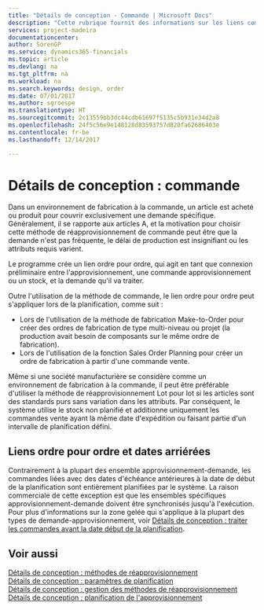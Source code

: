 ```yaml
---
title: "Détails de conception - Commande | Microsoft Docs"
description: "Cette rubrique fournit des informations sur les liens commande-à-commande dans un environnement de fabrication à la commande."
services: project-madeira
documentationcenter: 
author: SorenGP
ms.service: dynamics365-financials
ms.topic: article
ms.devlang: na
ms.tgt_pltfrm: na
ms.workload: na
ms.search.keywords: design, order
ms.date: 07/01/2017
ms.author: sgroespe
ms.translationtype: HT
ms.sourcegitcommit: 2c13559bb3dc44cdb61697f5135c5b931e34d2a8
ms.openlocfilehash: 24f5c56e9e148128d83593757d820fa62686403e
ms.contentlocale: fr-be
ms.lasthandoff: 12/14/2017

---
```

# <a name="design-details-order"></a>Détails de conception : commande
Dans un environnement de fabrication à la commande, un article est acheté ou produit pour couvrir exclusivement une demande spécifique. Généralement, il se rapporte aux articles A, et la motivation pour choisir cette méthode de réapprovisionnement de commande peut être que la demande n'est pas fréquente, le délai de production est insignifiant ou les attributs requis varient.  
  
Le programme crée un lien ordre pour ordre, qui agit en tant que connexion préliminaire entre l'approvisionnement, une commande approvisionnement ou un stock, et la demande qu'il va traiter.  
  
Outre l'utilisation de la méthode de commande, le lien ordre pour ordre peut s'appliquer lors de la planification, comme suit :  
  
* Lors de l'utilisation de la méthode de fabrication Make-to-Order pour créer des ordres de fabrication de type multi-niveau ou projet (la production avait besoin de composants sur le même ordre de fabrication).  
* Lors de l'utilisation de la fonction Sales Order Planning pour créer un ordre de fabrication à partir d'une commande vente.  
  
Même si une société manufacturière se considère comme un environnement de fabrication à la commande, il peut être préférable d'utiliser la méthode de réapprovisionnement Lot pour lot si les articles sont des standards purs sans variation dans les attributs. Par conséquent, le système utilise le stock non planifié et additionne uniquement les commandes vente ayant la même date d'expédition ou faisant partie d'un intervalle de planification défini.  
  
## <a name="order-to-order-links-and-past-due-dates"></a>Liens ordre pour ordre et dates arriérées  
Contrairement à la plupart des ensemble approvisionnement-demande, les commandes liées avec des dates d'échéance antérieures à la date de début de la planification sont entièrement planifiées par le système. La raison commerciale de cette exception est que les ensembles spécifiques approvisionnement-demande doivent être synchronisés jusqu'à l'exécution. Pour plus d'informations sur la zone gelée qui s'applique à la plupart des types de demande-approvisionnement, voir [Détails de conception : traiter les commandes avant la date début de la planification](design-details-dealing-with-orders-before-the-planning-starting-date.md).  
  
## <a name="see-also"></a>Voir aussi  
[Détails de conception : méthodes de réapprovisionnement](design-details-reordering-policies.md)   
[Détails de conception : paramètres de planification](design-details-planning-parameters.md)   
[Détails de conception : gestion des méthodes de réapprovisionnement](design-details-handling-reordering-policies.md)   
[Détails de conception : planification de l'approvisionnement](design-details-supply-planning.md)
